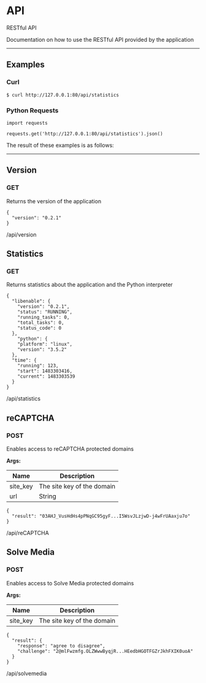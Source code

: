 API
===

RESTful API

Documentation on how to use the RESTful API provided by the application

- - - - - - - - - - - - - - - - - - - - - - - - - - - - - - - - - - - - - - - -

Examples
--------

### Curl

	$ curl http://127.0.0.1:80/api/statistics

### Python Requests

	import requests

	requests.get('http://127.0.0.1:80/api/statistics').json()

The result of these examples is as follows:

- - - - - - - - - - - - - - - - - - - - - - - - - - - - - - - - - - - - - - - -

Version
-------

### GET

Returns the version of the application

	{
	  "version": "0.2.1"
	}

/api/version

Statistics
----------

### GET

Returns statistics about the application and the Python interpreter

	{
	  "libenable": {
	    "version": "0.2.1",
	    "status": "RUNNING",
	    "running_tasks": 0,
	    "total_tasks": 0,
	    "status_code": 0
	  },
		"python": {
	    "platform": "linux",
	    "version": "3.5.2"
	  },
	  "time": {
	    "running": 123,
	    "start": 1483303416,
	    "current": 1483303539
	  }
	}

/api/statistics

reCAPTCHA
---------

### POST

Enables access to reCAPTCHA protected domains

**Args:**

|   Name   |          Description           |
|----------|--------------------------------|
| site_key | The site key of the domain     |
| url      | String | The URL of the domain |

	{
	  "result": "03AHJ_VusHdHs4pPNqGC95gyF...I5WsvJLzjwD-j4wFrUAaxju7o"
	}

/api/reCAPTCHA

Solve Media
----------

### POST

Enables access to Solve Media protected domains

**Args:**

|   Name   |        Description         |
|----------|----------------------------|
| site_key | The site key of the domain |

	{
	  "result": {
	    "response": "agree to disagree",
	    "challenge": "2@mlFwzmfg.OLZWwwByqjR...HEedbHGOTFGZrJkhFXIK0uoA"
	  }
	}

/api/solvemedia
